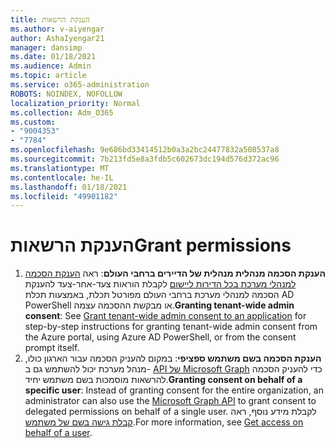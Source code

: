 ```yaml
---
title: הענקת הרשאות
ms.author: v-aiyengar
author: AshaIyengar21
manager: dansimp
ms.date: 01/18/2021
ms.audience: Admin
ms.topic: article
ms.service: o365-administration
ROBOTS: NOINDEX, NOFOLLOW
localization_priority: Normal
ms.collection: Adm_O365
ms.custom:
- "9004353"
- "7784"
ms.openlocfilehash: 9e686bd33414512b0a3a2bc24477832a508537a8
ms.sourcegitcommit: 7b213fd5e8a3fdb5c602673dc194d576d372ac96
ms.translationtype: MT
ms.contentlocale: he-IL
ms.lasthandoff: 01/18/2021
ms.locfileid: "49901182"
---
```

# <a name="grant-permissions"></a><span data-ttu-id="5b7d7-102">הענקת הרשאות</span><span class="sxs-lookup"><span data-stu-id="5b7d7-102">Grant permissions</span></span>

1. <span data-ttu-id="5b7d7-103">**הענקת הסכמה מנהלית מנהלית של הדיירים ברחבי העולם**: ראה [הענקת הסכמה למנהלי מערכת בכל הדירות ליישום](https://docs.microsoft.com/azure/active-directory/manage-apps/grant-admin-consent) לקבלת הוראות צעד-אחר-צעד להענקת הסכמה למנהלי מערכת ברחבי העולם מפורטל תכלת, באמצעות תכלת AD PowerShell או מבקשת ההסכמה עצמה.</span><span class="sxs-lookup"><span data-stu-id="5b7d7-103">**Granting tenant-wide admin consent**: See [Grant tenant-wide admin consent to an application](https://docs.microsoft.com/azure/active-directory/manage-apps/grant-admin-consent) for step-by-step instructions for granting tenant-wide admin consent from the Azure portal, using Azure AD PowerShell, or from the consent prompt itself.</span></span>
1. <span data-ttu-id="5b7d7-104">**הענקת הסכמה בשם משתמש ספציפי**: במקום להעניק הסכמה עבור הארגון כולו, מנהל מערכת יכול להשתמש גם ב- [API של Microsoft Graph](https://docs.microsoft.com/graph/use-the-api) כדי להעניק הסכמה להרשאות מוסמכות בשם משתמש יחיד.</span><span class="sxs-lookup"><span data-stu-id="5b7d7-104">**Granting consent on behalf of a specific user**: Instead of granting consent for the entire organization, an administrator can also use the [Microsoft Graph API](https://docs.microsoft.com/graph/use-the-api) to grant consent to delegated permissions on behalf of a single user.</span></span> <span data-ttu-id="5b7d7-105">לקבלת מידע נוסף, ראה [קבלת גישה בשם של משתמש](https://docs.microsoft.com/graph/auth-v2-user).</span><span class="sxs-lookup"><span data-stu-id="5b7d7-105">For more information, see [Get access on behalf of a user](https://docs.microsoft.com/graph/auth-v2-user).</span></span>